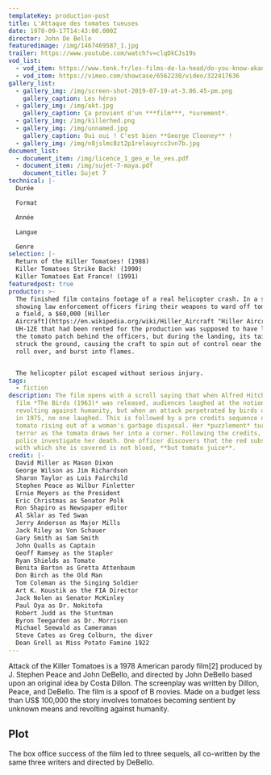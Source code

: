```yaml
---
templateKey: production-post
title: L'Attaque des tomates tueuses
date: 1978-09-17T14:43:00.000Z
director: John De Bello
featuredimage: /img/1467469587_1.jpg
trailer: https://www.youtube.com/watch?v=clqDkCJs19s
vod_list:
  - vod_item: https://www.tenk.fr/les-films-de-la-head/do-you-know-akane-okai.html
  - vod_item: https://vimeo.com/showcase/6562230/video/322417636
gallery_list:
  - gallery_img: /img/screen-shot-2019-07-19-at-3.06.45-pm.png
    gallery_caption: Les héros
  - gallery_img: /img/akt.jpg
    gallery_caption: Ça provient d'un ***film***, *surement*.
  - gallery_img: /img/killerhed.png
  - gallery_img: /img/unnamed.jpg
    gallery_caption: Oui oui ! C'est bien **George Clooney** !
  - gallery_img: /img/n8jslmc8zt2p1relauyrcc3vn7b.jpg
document_list:
  - document_item: /img/licence_1_geo_e_le_ves.pdf
  - document_item: /img/sujet-7-maya.pdf
    document_title: Sujet 7
technical: |-
  Durée

  Format

  Année

  Langue 

  Genre
selection: |-
  Return of the Killer Tomatoes! (1988)
  Killer Tomatoes Strike Back! (1990)
  Killer Tomatoes Eat France! (1991)
featuredpost: true
productor: >-
  The finished film contains footage of a real helicopter crash. In a scene
  showing law enforcement officers firing their weapons to ward off tomatoes in
  a field, a $60,000 [Hiller
  Aircraft](https://en.wikipedia.org/wiki/Hiller_Aircraft "Hiller Aircraft")
  UH-12E that had been rented for the production was supposed to have landed in
  the tomato patch behind the officers, but during the landing, its tail rotor
  struck the ground, causing the craft to spin out of control near the ground,
  roll over, and burst into flames. 


  The helicopter pilot escaped without serious injury.
tags:
  - fiction
description: The film opens with a scroll saying that when Alfred Hitchcock's
  film *The Birds (1963)* was released, audiences laughed at the notion of birds
  revolting against humanity, but when an attack perpetrated by birds occurred
  in 1975, no one laughed. This is followed by a pre credits sequence of a
  tomato rising out of a woman's garbage disposal. Her *puzzlement* turns into
  terror as the tomato draws her into a corner. Following the credits, the
  police investigate her death. One officer discovers that the red substance
  with which she is covered is not blood, **but tomato juice**.
credit: |-
  David Miller as Mason Dixon
  George Wilson as Jim Richardson
  Sharon Taylor as Lois Fairchild
  Stephen Peace as Wilbur Finletter
  Ernie Meyers as the President
  Eric Christmas as Senator Polk
  Ron Shapiro as Newspaper editor
  Al Sklar as Ted Swan
  Jerry Anderson as Major Mills
  Jack Riley as Von Schauer
  Gary Smith as Sam Smith
  John Qualls as Captain
  Geoff Ramsey as the Stapler
  Ryan Shields as Tomato
  Benita Barton as Gretta Attenbaum
  Don Birch as the Old Man
  Tom Coleman as the Singing Soldier
  Art K. Koustik as the FIA Director
  Jack Nolen as Senator McKinley
  Paul Oya as Dr. Nokitofa
  Robert Judd as the Stuntman
  Byron Teegarden as Dr. Morrison
  Michael Seewald as Cameraman
  Steve Cates as Greg Colburn, the diver
  Dean Grell as Miss Potato Famine 1922
---
```

Attack of the Killer Tomatoes is a 1978 American parody film\[2] produced by J. Stephen Peace and John DeBello, and directed by John DeBello based upon an original idea by Costa Dillon. The screenplay was written by Dillon, Peace, and DeBello. The film is a spoof of B movies. Made on a budget less than US$ 100,000 the story involves tomatoes becoming sentient by unknown means and revolting against humanity.

## Plot

The box office success of the film led to three sequels, all co-written by the same three writers and directed by DeBello.